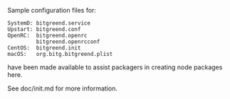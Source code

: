 Sample configuration files for:
```
SystemD: bitgreend.service
Upstart: bitgreend.conf
OpenRC:  bitgreend.openrc
         bitgreend.openrcconf
CentOS:  bitgreend.init
macOS:   org.bitg.bitgreend.plist
```
have been made available to assist packagers in creating node packages here.

See doc/init.md for more information.
